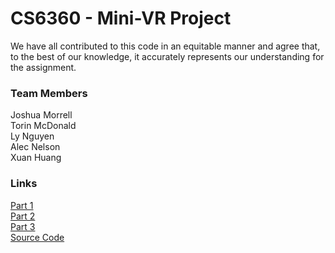 # CS6360 - Mini-VR Project
We have all contributed to this code in an equitable manner and agree that, to the best of our knowledge, it accurately represents our understanding for the assignment.

### Team Members
Joshua Morrell\
Torin McDonald\
Ly Nguyen\
Alec Nelson\
Xuan Huang

### Links
[Part 1](./CS6360_Assignment1-1)\
[Part 2](./CS6360_Assignment1-2)\
[Part 3](./CS6360_Assignment1-3)\
[Source Code](./src)

